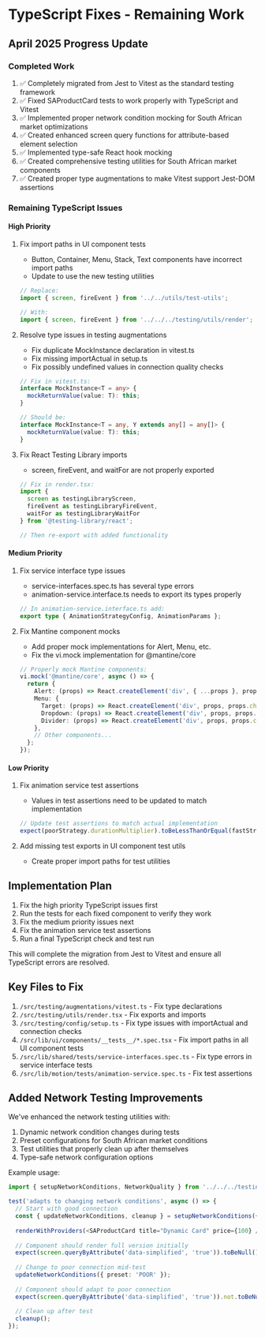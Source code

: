 # TypeScript Fixes - Remaining Work

## April 2025 Progress Update

### Completed Work

1. ✅ Completely migrated from Jest to Vitest as the standard testing framework
2. ✅ Fixed SAProductCard tests to work properly with TypeScript and Vitest
3. ✅ Implemented proper network condition mocking for South African market optimizations
4. ✅ Created enhanced screen query functions for attribute-based element selection
5. ✅ Implemented type-safe React hook mocking
6. ✅ Created comprehensive testing utilities for South African market components
7. ✅ Created proper type augmentations to make Vitest support Jest-DOM assertions

### Remaining TypeScript Issues

#### High Priority

1. Fix import paths in UI component tests
   - Button, Container, Menu, Stack, Text components have incorrect import paths
   - Update to use the new testing utilities
   ```typescript
   // Replace:
   import { screen, fireEvent } from '../../utils/test-utils';
   
   // With:
   import { screen, fireEvent } from '../../../testing/utils/render';
   ```

2. Resolve type issues in testing augmentations
   - Fix duplicate MockInstance declaration in vitest.ts
   - Fix missing importActual in setup.ts
   - Fix possibly undefined values in connection quality checks
   ```typescript
   // Fix in vitest.ts:
   interface MockInstance<T = any> {
     mockReturnValue(value: T): this;
   }
   
   // Should be:
   interface MockInstance<T = any, Y extends any[] = any[]> {
     mockReturnValue(value: T): this;
   }
   ```

3. Fix React Testing Library imports
   - screen, fireEvent, and waitFor are not properly exported
   ```typescript
   // Fix in render.tsx:
   import { 
     screen as testingLibraryScreen,
     fireEvent as testingLibraryFireEvent,
     waitFor as testingLibraryWaitFor
   } from '@testing-library/react';
   
   // Then re-export with added functionality
   ```

#### Medium Priority

1. Fix service interface type issues
   - service-interfaces.spec.ts has several type errors
   - animation-service.interface.ts needs to export its types properly
   ```typescript
   // In animation-service.interface.ts add:
   export type { AnimationStrategyConfig, AnimationParams };
   ```

2. Fix Mantine component mocks
   - Add proper mock implementations for Alert, Menu, etc.
   - Fix the vi.mock implementation for @mantine/core
   ```typescript
   // Properly mock Mantine components:
   vi.mock('@mantine/core', async () => {
     return {
       Alert: (props) => React.createElement('div', { ...props }, props.children),
       Menu: {
         Target: (props) => React.createElement('div', props, props.children),
         Dropdown: (props) => React.createElement('div', props, props.children),
         Divider: (props) => React.createElement('div', props, props.children),
       },
       // Other components...
     };
   });
   ```

#### Low Priority

1. Fix animation service test assertions
   - Values in test assertions need to be updated to match implementation
   ```typescript
   // Update test assertions to match actual implementation
   expect(poorStrategy.durationMultiplier).toBeLessThanOrEqual(fastStrategy.durationMultiplier);
   ```

2. Add missing test exports in UI component test utils
   - Create proper import paths for test utilities

## Implementation Plan

1. Fix the high priority TypeScript issues first
2. Run the tests for each fixed component to verify they work
3. Fix the medium priority issues next
4. Fix the animation service test assertions
5. Run a final TypeScript check and test run

This will complete the migration from Jest to Vitest and ensure all TypeScript errors are resolved.

## Key Files to Fix

1. `/src/testing/augmentations/vitest.ts` - Fix type declarations
2. `/src/testing/utils/render.tsx` - Fix exports and imports
3. `/src/testing/config/setup.ts` - Fix type issues with importActual and connection checks
4. `/src/lib/ui/components/__tests__/*.spec.tsx` - Fix import paths in all UI component tests
5. `/src/lib/shared/tests/service-interfaces.spec.ts` - Fix type errors in service interface tests
6. `/src/lib/motion/tests/animation-service.spec.ts` - Fix test assertions

## Added Network Testing Improvements

We've enhanced the network testing utilities with:

1. Dynamic network condition changes during tests
2. Preset configurations for South African market conditions
3. Test utilities that properly clean up after themselves
4. Type-safe network configuration options

Example usage:

```typescript
import { setupNetworkConditions, NetworkQuality } from '../../../testing/utils/networkTesting';

test('adapts to changing network conditions', async () => {
  // Start with good connection
  const { updateNetworkConditions, cleanup } = setupNetworkConditions({ preset: 'HIGH' });
  
  renderWithProviders(<SAProductCard title="Dynamic Card" price={100} />);
  
  // Component should render full version initially
  expect(screen.queryByAttribute('data-simplified', 'true')).toBeNull();
  
  // Change to poor connection mid-test
  updateNetworkConditions({ preset: 'POOR' });
  
  // Component should adapt to poor connection
  expect(screen.queryByAttribute('data-simplified', 'true')).not.toBeNull();
  
  // Clean up after test
  cleanup();
});
```